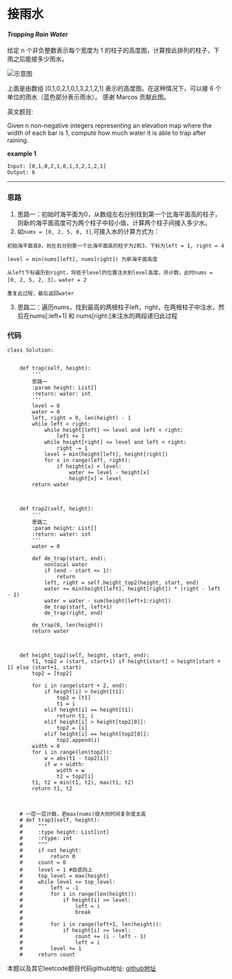 # 接雨水

#### *Trapping Rain Water*

给定 n 个非负整数表示每个宽度为 1 的柱子的高度图，计算按此排列的柱子，下雨之后能接多少雨水。

![示意图](https://github.com/SherlockUnknowEn/leetcode/blob/master/40-49/40.%20Trapping%20Rain%20Water(Hard)/rainwatertrap.png)

上面是由数组 [0,1,0,2,1,0,1,3,2,1,2,1] 表示的高度图，在这种情况下，可以接 6 个单位的雨水（蓝色部分表示雨水）。 感谢 Marcos 贡献此图。


英文题目:

Given n non-negative integers representing an elevation map where the width of each bar is 1, compute how much water it is able to trap after raining.


**example 1**

```
Input: [0,1,0,2,1,0,1,3,2,1,2,1]
Output: 6
```


---

### 思路

1. 思路一：初始时海平面为0，从数组左右分别找到第一个比海平面高的柱子，则新的海平面高度可为两个柱子中较小值，计算两个柱子间接入多少水。
2. 如`nums = [0, 2, 5, 0, 3]`,可接入水的计算方式为：

```
初始海平面高0，则左右分别第一个比海平面高的柱子为2和3，下标为left = 1, right = 4

level = min(nums[left], nums[right]) 为新海平面高度

从left下标遍历到right，将低于level的位置注水到level高度，并计数，此时nums = [0, 2, 5, 2, 3]，water = 2

重复此过程，最后返回water
```

3. 思路二：遍历nums，找到最高的两根柱子left，right，在两根柱子中注水，然后在nums[:left+1] 和 nums[right:]未注水的两段递归此过程


### 代码
```
class Solution:


    def trap(self, height):
        '''
        思路一
        :param height: List[]
        :return: water: int
        '''
        level = 0
        water = 0
        left, right = 0, len(height) - 1
        while left < right:
            while height[left] <= level and left < right:
                left += 1
            while height[right] <= level and left < right:
                right -= 1
            level = min(height[left], height[right])
            for x in range(left, right):
                if height[x] < level:
                    water += level - height[x]
                    height[x] = level
        return water



    def trap2(self, height):
        '''
        思路二
        :param height: List[]
        :return: water: int
        '''
        water = 0

        def de_trap(start, end):
            nonlocal water
            if (end - start <= 1):
                return
            left, right = self.height_top2(height, start, end)
            water += min(height[left], height[right]) * (right - left - 1)
            water = water - sum(height[left+1:right])
            de_trap(start, left+1)
            de_trap(right, end)

        de_trap(0, len(height))
        return water



    def height_top2(self, height, start, end):
        t1, top2 = (start, start+1) if height[start] > height[start + 1] else (start+1, start)
        top2 = [top2]

        for i in range(start + 2, end):
            if height[i] > height[t1]:
                top2 = [t1]
                t1 = i
            elif height[i] == height[t1]:
                return t1, i
            elif height[i] > height[top2[0]]:
                top2 = [i]
            elif height[i] == height[top2[0]]:
                top2.append(i)
        width = 0
        for i in range(len(top2)):
            w = abs(t1 - top2[i])
            if w > width:
                width = w
                t2 = top2[i]
        t1, t2 = min(t1, t2), max(t1, t2)
        return t1, t2



    # 一层一层计数，若max(nums)很大则时间复杂度太高
    # def trap3(self, height):
    #     """
    #     :type height: List[int]
    #     :rtype: int
    #     """
    #     if not height:
    #         return 0
    #     count = 0
    #     level = 1 #自底向上
    #     top_level = max(height)
    #     while level <= top_level:
    #         left = -1
    #         for i in range(len(height)):
    #             if height[i] >= level:
    #                 left = i
    #                 break
    #
    #         for i in range(left+1, len(height)):
    #             if height[i] >= level:
    #                 count += (i - left - 1)
    #                 left = i
    #         level += 1
    #     return count
```
本题以及其它leetcode题目代码github地址: [github地址](https://github.com/SherlockUnknowEn/leetcode)